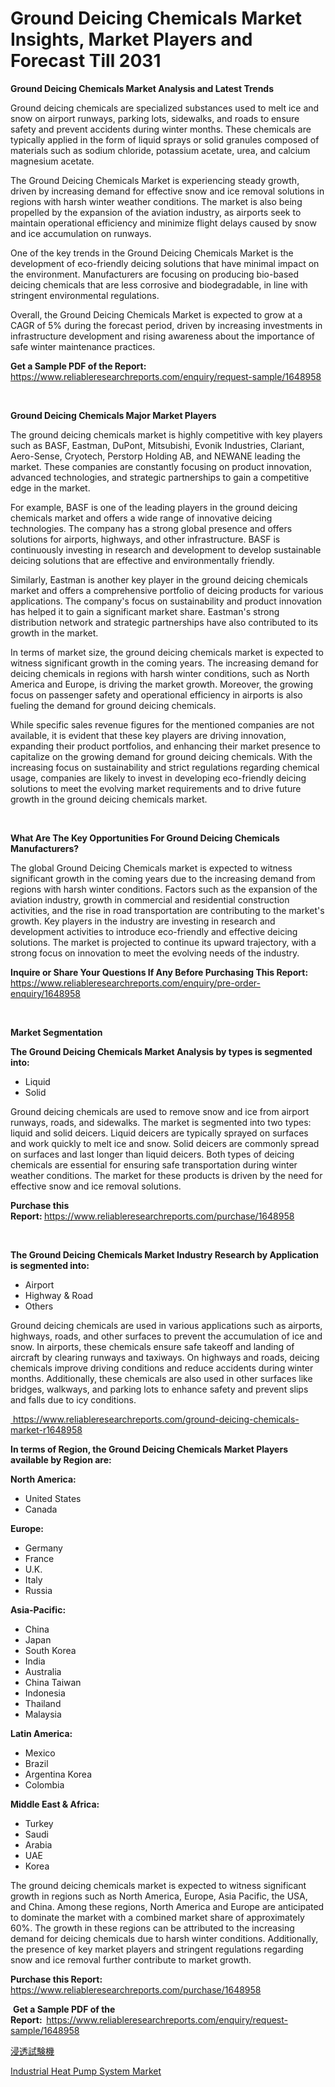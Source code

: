 <p><h1>Ground Deicing Chemicals Market Insights, Market Players and Forecast Till 2031</h1></p><p><strong>Ground Deicing Chemicals Market Analysis and Latest Trends</strong></p>
<p><p>Ground deicing chemicals are specialized substances used to melt ice and snow on airport runways, parking lots, sidewalks, and roads to ensure safety and prevent accidents during winter months. These chemicals are typically applied in the form of liquid sprays or solid granules composed of materials such as sodium chloride, potassium acetate, urea, and calcium magnesium acetate.</p><p>The Ground Deicing Chemicals Market is experiencing steady growth, driven by increasing demand for effective snow and ice removal solutions in regions with harsh winter weather conditions. The market is also being propelled by the expansion of the aviation industry, as airports seek to maintain operational efficiency and minimize flight delays caused by snow and ice accumulation on runways.</p><p>One of the key trends in the Ground Deicing Chemicals Market is the development of eco-friendly deicing solutions that have minimal impact on the environment. Manufacturers are focusing on producing bio-based deicing chemicals that are less corrosive and biodegradable, in line with stringent environmental regulations.</p><p>Overall, the Ground Deicing Chemicals Market is expected to grow at a CAGR of 5% during the forecast period, driven by increasing investments in infrastructure development and rising awareness about the importance of safe winter maintenance practices.</p></p>
<p><strong>Get a Sample PDF of the Report:&nbsp;</strong> <a href="https://www.reliableresearchreports.com/enquiry/request-sample/1648958">https://www.reliableresearchreports.com/enquiry/request-sample/1648958</a></p>
<p>&nbsp;</p>
<p><strong>Ground Deicing Chemicals Major Market Players</strong></p>
<p><p>The ground deicing chemicals market is highly competitive with key players such as BASF, Eastman, DuPont, Mitsubishi, Evonik Industries, Clariant, Aero-Sense, Cryotech, Perstorp Holding AB, and NEWANE leading the market. These companies are constantly focusing on product innovation, advanced technologies, and strategic partnerships to gain a competitive edge in the market.</p><p>For example, BASF is one of the leading players in the ground deicing chemicals market and offers a wide range of innovative deicing technologies. The company has a strong global presence and offers solutions for airports, highways, and other infrastructure. BASF is continuously investing in research and development to develop sustainable deicing solutions that are effective and environmentally friendly.</p><p>Similarly, Eastman is another key player in the ground deicing chemicals market and offers a comprehensive portfolio of deicing products for various applications. The company's focus on sustainability and product innovation has helped it to gain a significant market share. Eastman's strong distribution network and strategic partnerships have also contributed to its growth in the market.</p><p>In terms of market size, the ground deicing chemicals market is expected to witness significant growth in the coming years. The increasing demand for deicing chemicals in regions with harsh winter conditions, such as North America and Europe, is driving the market growth. Moreover, the growing focus on passenger safety and operational efficiency in airports is also fueling the demand for ground deicing chemicals.</p><p>While specific sales revenue figures for the mentioned companies are not available, it is evident that these key players are driving innovation, expanding their product portfolios, and enhancing their market presence to capitalize on the growing demand for ground deicing chemicals. With the increasing focus on sustainability and strict regulations regarding chemical usage, companies are likely to invest in developing eco-friendly deicing solutions to meet the evolving market requirements and to drive future growth in the ground deicing chemicals market.</p></p>
<p>&nbsp;</p>
<p><strong>What Are The Key Opportunities For Ground Deicing Chemicals Manufacturers?</strong></p>
<p><p>The global Ground Deicing Chemicals market is expected to witness significant growth in the coming years due to the increasing demand from regions with harsh winter conditions. Factors such as the expansion of the aviation industry, growth in commercial and residential construction activities, and the rise in road transportation are contributing to the market's growth. Key players in the industry are investing in research and development activities to introduce eco-friendly and effective deicing solutions. The market is projected to continue its upward trajectory, with a strong focus on innovation to meet the evolving needs of the industry.</p></p>
<p><strong>Inquire or Share Your Questions If Any Before Purchasing This Report:</strong> <a href="https://www.reliableresearchreports.com/enquiry/pre-order-enquiry/1648958">https://www.reliableresearchreports.com/enquiry/pre-order-enquiry/1648958</a></p>
<p>&nbsp;</p>
<p><strong>Market Segmentation</strong></p>
<p><strong>The Ground Deicing Chemicals Market Analysis by types is segmented into:</strong></p>
<p><ul><li>Liquid</li><li>Solid</li></ul></p>
<p><p>Ground deicing chemicals are used to remove snow and ice from airport runways, roads, and sidewalks. The market is segmented into two types: liquid and solid deicers. Liquid deicers are typically sprayed on surfaces and work quickly to melt ice and snow. Solid deicers are commonly spread on surfaces and last longer than liquid deicers. Both types of deicing chemicals are essential for ensuring safe transportation during winter weather conditions. The market for these products is driven by the need for effective snow and ice removal solutions.</p></p>
<p><strong>Purchase this Report:&nbsp;</strong><a href="https://www.reliableresearchreports.com/purchase/1648958">https://www.reliableresearchreports.com/purchase/1648958</a></p>
<p>&nbsp;</p>
<p><strong>The Ground Deicing Chemicals Market Industry Research by Application is segmented into:</strong></p>
<p><ul><li>Airport</li><li>Highway & Road</li><li>Others</li></ul></p>
<p><p>Ground deicing chemicals are used in various applications such as airports, highways, roads, and other surfaces to prevent the accumulation of ice and snow. In airports, these chemicals ensure safe takeoff and landing of aircraft by clearing runways and taxiways. On highways and roads, deicing chemicals improve driving conditions and reduce accidents during winter months. Additionally, these chemicals are also used in other surfaces like bridges, walkways, and parking lots to enhance safety and prevent slips and falls due to icy conditions.</p></p>
<p><a href="https://www.reliableresearchreports.com/ground-deicing-chemicals-market-r1648958">&nbsp;https://www.reliableresearchreports.com/ground-deicing-chemicals-market-r1648958</a></p>
<p><strong>In terms of Region, the Ground Deicing Chemicals Market Players available by Region are:</strong></p>
<p>
    <p> <strong> North America: </strong>
        <ul>
            <li>United States</li>
            <li>Canada</li>
        </ul>
        </p> 
    <p> <strong> Europe: </strong>
        <ul>
            <li>Germany</li>
            <li>France</li>
            <li>U.K.</li>
            <li>Italy</li>
            <li>Russia</li>
        </ul>
        </p> 
    <p> <strong> Asia-Pacific: </strong>
        <ul>
            <li>China</li>
            <li>Japan</li>
            <li>South Korea</li>
            <li>India</li>
            <li>Australia</li>
            <li>China Taiwan</li>
            <li>Indonesia</li>
            <li>Thailand</li>
            <li>Malaysia</li>
        </ul>
        </p> 
    <p> <strong> Latin America: </strong>
        <ul>
            <li>Mexico</li>
            <li>Brazil</li>
            <li>Argentina Korea</li>
            <li>Colombia</li>
        </ul>
        </p> 
    <p> <strong> Middle East & Africa: </strong>
        <ul>
            <li>Turkey</li>
            <li>Saudi</li>
            <li>Arabia</li>
            <li>UAE</li>
            <li>Korea</li>
        </ul>
    </p>
    </p>
<p><p>The ground deicing chemicals market is expected to witness significant growth in regions such as North America, Europe, Asia Pacific, the USA, and China. Among these regions, North America and Europe are anticipated to dominate the market with a combined market share of approximately 60%. The growth in these regions can be attributed to the increasing demand for deicing chemicals due to harsh winter conditions. Additionally, the presence of key market players and stringent regulations regarding snow and ice removal further contribute to market growth.</p></p>
<p><strong>Purchase this Report: </strong><a href="https://www.reliableresearchreports.com/purchase/1648958">https://www.reliableresearchreports.com/purchase/1648958</a></p>
<p>&nbsp;<strong>Get a Sample PDF of the Report:&nbsp;&nbsp;</strong><a href="https://www.reliableresearchreports.com/enquiry/request-sample/1648958">https://www.reliableresearchreports.com/enquiry/request-sample/1648958</a></p>
<p><strong></strong></p>
<p><p><a href="https://github.com/TysonKub/Market-Research-Report-List-1/blob/main/8466635108963.md">浸透試験機</a></p><p><a href="https://view.publitas.com/reportprime-1/industrial-heat-pump-system-market-share-and-new-trends-analysis-by-its-type-application-end-use-and-forecast-for-period-from-2024-to-2031/">Industrial Heat Pump System Market</a></p></p>